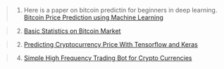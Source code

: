 > 1. Here is a paper on bitcoin predictin for beginners in deep learning. [Bitcoin Price Prediction using Machine Learning](http://trap.ncirl.ie/2496/1/seanmcnally.pdf)

> 2. [Basic Statistics on Bitcoin Market](https://github.com/achab/bitcoin)

> 2. [Predicting Cryptocurrency Price With Tensorflow and Keras](https://medium.com/@huangkh19951228/predicting-cryptocurrency-price-with-tensorflow-and-keras-e1674b0dc58a) 

> 4. [Simple High Frequency Trading Bot for Crypto Currencies](https://github.com/gcarq/freqtrade)



